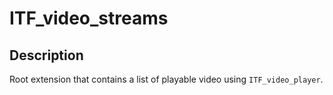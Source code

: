 # ITF_video_streams

## Description

Root extension that contains a list of playable video using `ITF_video_player`.
